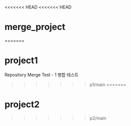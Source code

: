 <<<<<<< HEAD
<<<<<<< HEAD
# merge_project
=======
# project1
Repository Merge Test - 1
병합 테스트
>>>>>>> p1/main
=======
# project2
>>>>>>> p2/main
